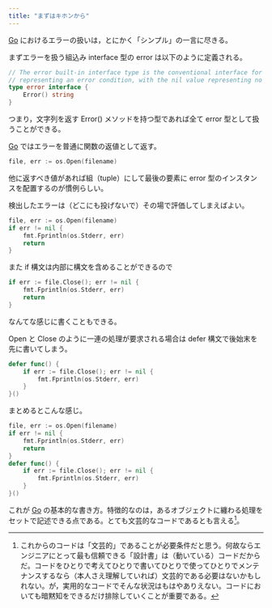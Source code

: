 ```yaml
---
title: "まずはキホンから"
---
```


[Go] におけるエラーの扱いは，とにかく「シンプル」の一言に尽きる。

まずエラーを扱う組込み interface 型の error は以下のように定義される。

```go
// The error built-in interface type is the conventional interface for
// representing an error condition, with the nil value representing no error.
type error interface {
    Error() string
}
```

つまり，文字列を返す Error() メソッドを持つ型であれば全て error 型として扱うことができる。

[Go] ではエラーを普通に関数の返値として返す。

```go
file, err := os.Open(filename)
```

他に返すべき値があれば組（tuple）にして最後の要素に error 型のインスタンスを配置するのが慣例らしい。

検出したエラーは（どこにも投げないで）その場で評価してしまえばよい。

```go
file, err := os.Open(filename)
if err != nil {
    fmt.Fprintln(os.Stderr, err)
    return
}
```

また if 構文は内部に構文を含めることができるので

```go
if err := file.Close(); err != nil {
    fmt.Fprintln(os.Stderr, err)
    return
}
```

なんてな感じに書くこともできる。

Open と Close のように一連の処理が要求される場合は defer 構文で後始末を先に書いてしまう。

```go
defer func() {
    if err := file.Close(); err != nil {
        fmt.Fprintln(os.Stderr, err)
    }
}()
```

まとめるとこんな感じ。

```go
file, err := os.Open(filename)
if err != nil {
    fmt.Fprintln(os.Stderr, err)
    return
}
defer func() {
    if err := file.Close(); err != nil {
        fmt.Fprintln(os.Stderr, err)
    }
}()
```

これが [Go] の基本的な書き方。特徴的なのは，あるオブジェクトに纏わる処理をセットで記述できる点である。とても文芸的なコードであるとも言える[^bb]。

[^bb]: これからのコードは「文芸的」であることが必要条件だと思う。何故ならエンジニアにとって最も信頼できる「設計書」は（動いている）コードだからだ。コードをひとりで考えてひとりで書いてひとりで使ってひとりでメンテナンスするなら（本人さえ理解していれば）文芸的である必要はないかもしれない。が，実用的なコードでそんな状況はもはやありえない。コードにおいても暗黙知をできるだけ排除していくことが重要である。










[Go]: https://golang.org/ "The Go Programming Language"
<!-- eof -->
